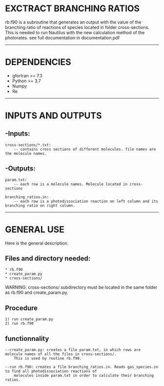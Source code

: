 # EXCTRACT BRANCHING RATIOS

rb.f90 is a subroutine that generates an output with the value of the branching ratio of reactions of species located in folder cross-sections.
This is needed to run Nautilus with the new calculation method of the photorates. see full documentation in documentation.pdf

------------------------------------
# DEPENDENCIES
* gfortran >= 7.3
* Python >= 3.7
* Numpy
* Re

------------------------------------
# INPUTS AND OUTPUTS

## -Inputs:
    cross-sections/*.txt:
        -- contains cross sections of different molecules. file names are the molecule names. 

## -Outputs:
    param.txt:
        -- each row is a molecule names. Molecule located in cross-sections

    branching_ratios.in:
        -- each row is a photodissociation reaction on left column and its branching ratio on right column.

-----------------------------------
# GENERAL USE
Here is the general description.

## Files and directory needed:
```
* rb.f90 
* create_param.py
* cross-sections/
```

WARNING: cross-sections/ subdirectory must be located in the same folder as rb.f90 and create_param.py. 

## Procedure
```
1) run create_param.py
2) run rb.f90
```

## functionnality
```
--create_param.py: creates a file param.txt, in which rows are molecule names of all the files in cross-sections/.
    This is used by routine rb.f90.

--run rb.f90: creates a file branching_ratios.in. Reads gas_species.in to find all photodissociation reactions of 
    molecules inside param.txt in order to calculate their branching ratios.
```



